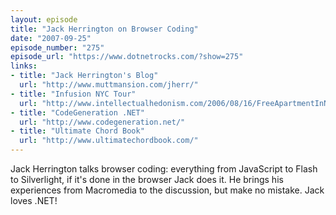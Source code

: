 ```yaml
---
layout: episode
title: "Jack Herrington on Browser Coding"
date: "2007-09-25"
episode_number: "275"
episode_url: "https://www.dotnetrocks.com/?show=275"
links:
- title: "Jack Herrington's Blog"
  url: "http://www.muttmansion.com/jherr/"
- title: "Infusion NYC Tour"
  url: "http://www.intellectualhedonism.com/2006/08/16/FreeApartmentInNYCForOneYearOnTopOfANewYorkSalary.aspx"
- title: "CodeGeneration .NET"
  url: "http://www.codegeneration.net/"
- title: "Ultimate Chord Book"
  url: "http://www.ultimatechordbook.com/"
---
```


Jack Herrington talks browser coding: everything from JavaScript to Flash to Silverlight, if it's done in the browser Jack does it. He brings his experiences from Macromedia to the discussion, but make no mistake. Jack loves .NET!
